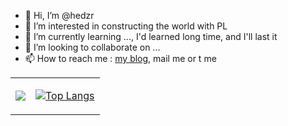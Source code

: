- 👋 Hi, I’m @hedzr
- 👀 I’m interested in constructing the world with PL
- 🌱 I’m currently learning ..., I'd learned long time, and I'll last it
- 💞️ I’m looking to collaborate on ...
- 📫 How to reach me : [my blog](https://hedzr.com/), mail me or t me

<!-- -->

<table border="0"><tr><td>
  
[![](https://github-readme-stats.vercel.app/api?username=hedzr&show_icons=true&hide=issues,contribs&theme=dracula&hide_border=true)](https://github.com/hedzr)

  </td><td>
  
[![Top Langs](https://github-readme-stats.vercel.app/api/top-langs/?username=hedzr&exclude_repo=adminLTE-app,notes-vuepress,cmake-hello,tricentech-triot&layout=compact&theme=dracula&hide_border=true&langs_count=6)](https://github.com/hedzr)

</td></tr></table>

<!--
[![willianrod's wakatime stats](https://github-readme-stats.vercel.app/api/wakatime?username=hedzr&theme=radical)](https://github.com/hedzr)
-->

<!---
hedzr/hedzr is a ✨ special ✨ repository because its `README.md` (this file) appears on your GitHub profile.
You can click the Preview link to take a look at your changes.
--->
